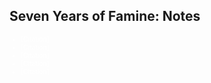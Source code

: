 <div style="text-align:left">

<h2>Seven Years of Famine: Notes</h2>
<span style="font-size:75%; color:white">
    <ul>
        <li>[Citation]</li>
        <li>[Citation]</li>
        <li>[Citation]</li>
        <li>[Citation]</li>
        <li>[Citation]</li>
</spam>

</div>

<br>